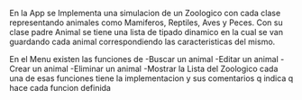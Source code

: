 En la App se Implementa una simulacion de un Zoologico con cada clase representando animales como Mamiferos, Reptiles, Aves y Peces. Con su clase padre Animal
se tiene una lista de tipado dinamico en la cual se van guardando cada animal correspondiendo las caracteristicas del mismo.

En el Menu existen las funciones de 
-Buscar un animal
-Editar un animal
-Crear un animal
-Eliminar un animal
-Mostrar la Lista del Zoologico
cada una de esas funciones tiene la implementacion y sus comentarios q indica q hace cada funcion definida
